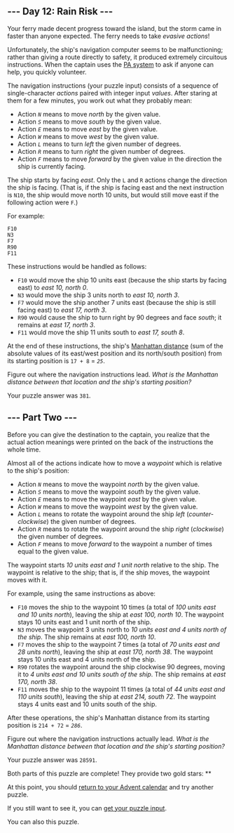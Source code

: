 \--- Day 12: Rain Risk ---
--------------------------

Your ferry made decent progress toward the island, but the storm came in faster than anyone expected. The ferry needs to take _evasive actions_!

Unfortunately, the ship's navigation computer seems to be malfunctioning; rather than giving a route directly to safety, it produced extremely circuitous instructions. When the captain uses the [PA system](https://en.wikipedia.org/wiki/Public_address_system) to ask if anyone can help, you quickly volunteer.

The navigation instructions (your puzzle input) consists of a sequence of single-character _actions_ paired with integer input _values_. After staring at them for a few minutes, you work out what they probably mean:

*   Action _`N`_ means to move _north_ by the given value.
*   Action _`S`_ means to move _south_ by the given value.
*   Action _`E`_ means to move _east_ by the given value.
*   Action _`W`_ means to move _west_ by the given value.
*   Action _`L`_ means to turn _left_ the given number of degrees.
*   Action _`R`_ means to turn _right_ the given number of degrees.
*   Action _`F`_ means to move _forward_ by the given value in the direction the ship is currently facing.

The ship starts by facing _east_. Only the `L` and `R` actions change the direction the ship is facing. (That is, if the ship is facing east and the next instruction is `N10`, the ship would move north 10 units, but would still move east if the following action were `F`.)

For example:

    F10
    N3
    F7
    R90
    F11
    

These instructions would be handled as follows:

*   `F10` would move the ship 10 units east (because the ship starts by facing east) to _east 10, north 0_.
*   `N3` would move the ship 3 units north to _east 10, north 3_.
*   `F7` would move the ship another 7 units east (because the ship is still facing east) to _east 17, north 3_.
*   `R90` would cause the ship to turn right by 90 degrees and face _south_; it remains at _east 17, north 3_.
*   `F11` would move the ship 11 units south to _east 17, south 8_.

At the end of these instructions, the ship's [Manhattan distance](https://en.wikipedia.org/wiki/Manhattan_distance) (sum of the absolute values of its east/west position and its north/south position) from its starting position is `17 + 8` = _`25`_.

Figure out where the navigation instructions lead. _What is the Manhattan distance between that location and the ship's starting position?_

Your puzzle answer was `381`.

\--- Part Two ---
-----------------

Before you can give the destination to the captain, you realize that the actual action meanings were printed on the back of the instructions the whole time.

Almost all of the actions indicate how to move a _waypoint_ which is relative to the ship's position:

*   Action _`N`_ means to move the waypoint _north_ by the given value.
*   Action _`S`_ means to move the waypoint _south_ by the given value.
*   Action _`E`_ means to move the waypoint _east_ by the given value.
*   Action _`W`_ means to move the waypoint _west_ by the given value.
*   Action _`L`_ means to rotate the waypoint around the ship _left_ (_counter-clockwise_) the given number of degrees.
*   Action _`R`_ means to rotate the waypoint around the ship _right_ (_clockwise_) the given number of degrees.
*   Action _`F`_ means to move _forward_ to the waypoint a number of times equal to the given value.

The waypoint starts _10 units east and 1 unit north_ relative to the ship. The waypoint is relative to the ship; that is, if the ship moves, the waypoint moves with it.

For example, using the same instructions as above:

*   `F10` moves the ship to the waypoint 10 times (a total of _100 units east and 10 units north_), leaving the ship at _east 100, north 10_. The waypoint stays 10 units east and 1 unit north of the ship.
*   `N3` moves the waypoint 3 units north to _10 units east and 4 units north of the ship_. The ship remains at _east 100, north 10_.
*   `F7` moves the ship to the waypoint 7 times (a total of _70 units east and 28 units north_), leaving the ship at _east 170, north 38_. The waypoint stays 10 units east and 4 units north of the ship.
*   `R90` rotates the waypoint around the ship clockwise 90 degrees, moving it to _4 units east and 10 units south of the ship_. The ship remains at _east 170, north 38_.
*   `F11` moves the ship to the waypoint 11 times (a total of _44 units east and 110 units south_), leaving the ship at _east 214, south 72_. The waypoint stays 4 units east and 10 units south of the ship.

After these operations, the ship's Manhattan distance from its starting position is `214 + 72` = _`286`_.

Figure out where the navigation instructions actually lead. _What is the Manhattan distance between that location and the ship's starting position?_

Your puzzle answer was `28591`.

Both parts of this puzzle are complete! They provide two gold stars: \*\*

At this point, you should [return to your Advent calendar](https://adventofcode.com/2020) and try another puzzle.

If you still want to see it, you can [get your puzzle input](https://adventofcode.com/2020/day/12/input).

You can also this puzzle.